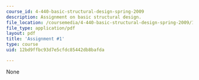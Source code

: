 ```yaml
---
course_id: 4-440-basic-structural-design-spring-2009
description: Assignment on basic structural design.
file_location: /coursemedia/4-440-basic-structural-design-spring-2009/12bd9ffbc93d7e5cfdc85442db8bafda_MIT4_440s09_assn01.pdf
file_type: application/pdf
layout: pdf
title: 'Assignment #1'
type: course
uid: 12bd9ffbc93d7e5cfdc85442db8bafda

---
```

None